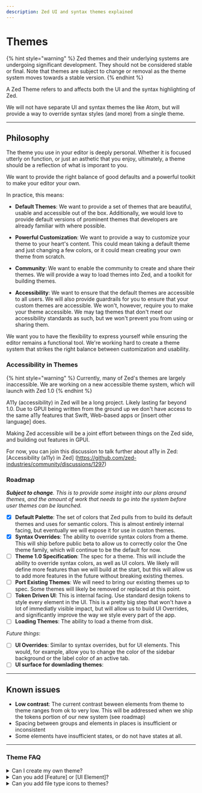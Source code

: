 ```yaml
---
description: Zed UI and syntax themes explained
---
```


# Themes

{% hint style="warning" %}
Zed themes and their underlying systems are undergoing significant development. They should not be considered stable or final. Note that themes are subject to change or removal as the theme system moves towards a stable version.
{% endhint %}

A Zed Theme refers to and affects both the UI and the syntax highlighting of Zed.

We will not have separate UI and syntax themes the like Atom, but will provide a way to override syntax styles (and more) from a single theme.

---

## Philosophy

The theme you use in your editor is deeply personal. Whether it is focused utterly on function, or just an asthetic that you enjoy, ultimately, a theme should be a reflection of what is imporant to you.

We want to provide the right balance of good defaults and a powerful toolkit to make your editor your own.

In practice, this means:

- **Default Themes**: We want to provide a set of themes that are beautiful, usable and accessible out of the box. Additionally, we would love to provide default versions of prominent themes that developers are already familiar with where possible.

- **Powerful Customization**: We want to provide a way to customize your theme to your heart's content. This could mean taking a default theme and just changing a few colors, or it could mean creating your own theme from scratch.

- **Community**: We want to enable the community to create and share their themes. We will provide a way to load themes into Zed, and a toolkit for building themes.

- **Accessibility**: We want to ensure that the default themes are accessible to all users. We will also provide guardrails for you to ensure that your custom themes are accessible. We won't, however, require you to make your theme accessible. We may tag themes that don't meet our accessibility standards as such, but we won't prevent you from using or sharing them.

We want you to have the flexibility to express yourself while ensuring the editor remains a functional tool. We're working hard to create a theme system that strikes the right balance between customization and usability.

### Accessibility in Themes

{% hint style="warning" %}
Currently, many of Zed's themes are largely inaccessible. We are working on a new accessible theme system, which will launch with Zed 1.0
{% endhint %}

A11y (accessibility) in Zed will be a long project. Likely lasting far beyond 1.0. Due to GPUI being written from the ground up we don't have access to the same a11y features that Swift, Web-based apps or [insert other language] does.

Making Zed accessible will be a joint effort between things on the Zed side, and building out features in GPUI.

For now, you can join this discussion to talk further about a11y in Zed: [Accessibility (a11y) in Zed]
(https://github.com/zed-industries/community/discussions/1297)

### Roadmap

_**Subject to change**. This is to provide some insight into our plans around themes, and the amount of work that needs to go into the system before user themes can be launched._

- [x] **Default Palette**: The set of colors that Zed pulls from to build its default themes and uses for semantic colors. This is almost entirely internal facing, but eventually we will expose it for use in custon themes.
- [x] **Syntax Overrides**: The ability to override syntax colors from a theme. This will ship before public beta to allow us to correctly color the One theme family, which will continue to be the default for now.
- [ ] **Theme 1.0 Specification**: The spec for a theme. This will include the ability to override syntax colors, as well as UI colors. We likely will define more features than we will build at the start, but this will allow us to add more features in the future without breaking existing themes.
- [ ] **Port Existing Themes**: We will need to bring our existing themes up to spec. Some themes will likely be removed or replaced at this point.
- [ ] **Token Driven UI**: This is internal facing. Use standard design tokens to style every element in the UI. This is a pretty big step that won't have a lot of immediatly visible impact, but will allow us to build UI Overrides, and significantly improve the way we style every part of the app.
- [ ] **Loading Themes**: The ability to load a theme from disk.

*Future things*:
- [ ] **UI Overrides**: Similar to syntax overrides, but for UI elements. This would, for example, allow you to change the color of the sidebar background or the label color of an active tab.
- [ ] **UI surface for downlading themes**:

---

## Known issues

- **Low contrast**: The current contrast beween elements from theme to theme ranges from ok to very low. This will be addressed when we ship the tokens portion of our new system (see roadmap)
- Spacing between groups and elements in places is insufficient or inconsistent
- Some elements have insufficient states, or do not have states at all.

---

### Theme FAQ

<details>

<summary>Can I create my own theme?</summary>

This is planned, though we don't have a timeline.

</details>

<details>

<summary>Can you add [Feature] or [UI Element]?</summary>

This isn't a theme issue. If you would like to discuss something you would like to see added you could start a [discussion](https://github.com/zed-industries/community/discussions).

</details>

<details>

<summary>Can you add file type icons to themes?</summary>

Not yet, but it is [highly requested](https://github.com/zed-industries/community/issues/206) in our community board. If you would like to see this feature specifically, feel free to share any projects for sourcing these in the [GitHub issue](https://github.com/zed-industries/community/issues/206).

</details>
